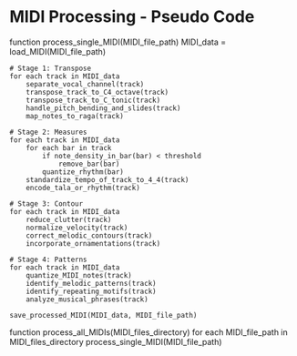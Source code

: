 # MIDI Processing - Pseudo Code

function process_single_MIDI(MIDI_file_path)
    MIDI_data = load_MIDI(MIDI_file_path)
    
    # Stage 1: Transpose
    for each track in MIDI_data
        separate_vocal_channel(track)
        transpose_track_to_C4_octave(track)
        transpose_track_to_C_tonic(track)
        handle_pitch_bending_and_slides(track)
        map_notes_to_raga(track)
    
    # Stage 2: Measures
    for each track in MIDI_data
        for each bar in track
            if note_density_in_bar(bar) < threshold
                remove_bar(bar)
            quantize_rhythm(bar)
        standardize_tempo_of_track_to_4_4(track)
        encode_tala_or_rhythm(track)
    
    # Stage 3: Contour
    for each track in MIDI_data
        reduce_clutter(track)
        normalize_velocity(track)
        correct_melodic_contours(track)
        incorporate_ornamentations(track)
    
    # Stage 4: Patterns
    for each track in MIDI_data
        quantize_MIDI_notes(track)
        identify_melodic_patterns(track)
        identify_repeating_motifs(track)
        analyze_musical_phrases(track)
    
    save_processed_MIDI(MIDI_data, MIDI_file_path)

function process_all_MIDIs(MIDI_files_directory)
    for each MIDI_file_path in MIDI_files_directory
        process_single_MIDI(MIDI_file_path)
